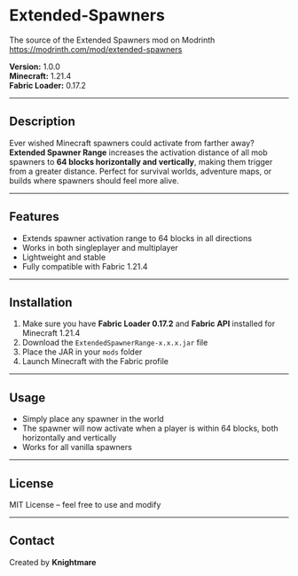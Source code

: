 # Extended-Spawners
The source of the Extended Spawners mod on Modrinth
https://modrinth.com/mod/extended-spawners

**Version:** 1.0.0  
**Minecraft:** 1.21.4  
**Fabric Loader:** 0.17.2

---

## Description

Ever wished Minecraft spawners could activate from farther away?  
**Extended Spawner Range** increases the activation distance of all mob spawners to **64 blocks horizontally and vertically**, making them trigger from a greater distance. Perfect for survival worlds, adventure maps, or builds where spawners should feel more alive.

---

## Features

- Extends spawner activation range to 64 blocks in all directions  
- Works in both singleplayer and multiplayer  
- Lightweight and stable  
- Fully compatible with Fabric 1.21.4  

---

## Installation

1. Make sure you have **Fabric Loader 0.17.2** and **Fabric API** installed for Minecraft 1.21.4  
2. Download the `ExtendedSpawnerRange-x.x.x.jar` file  
3. Place the JAR in your `mods` folder  
4. Launch Minecraft with the Fabric profile  

---

## Usage

- Simply place any spawner in the world  
- The spawner will now activate when a player is within 64 blocks, both horizontally and vertically  
- Works for all vanilla spawners  

---

## License

MIT License – feel free to use and modify  

---

## Contact

Created by **Knightmare**  
